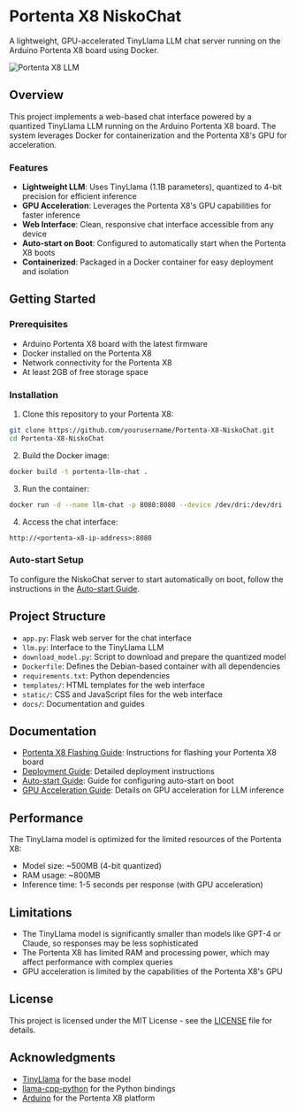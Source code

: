 # Portenta X8 NiskoChat

A lightweight, GPU-accelerated TinyLlama LLM chat server running on the Arduino Portenta X8 board using Docker.

![Portenta X8 LLM](https://docs.arduino.cc/static/8e52abe5c2c7a94ea8c7b476c8c8c7a7/2f0d5/portenta-x8-angle.webp)

## Overview

This project implements a web-based chat interface powered by a quantized TinyLlama LLM running on the Arduino Portenta X8 board. The system leverages Docker for containerization and the Portenta X8's GPU for acceleration.

### Features

- **Lightweight LLM**: Uses TinyLlama (1.1B parameters), quantized to 4-bit precision for efficient inference
- **GPU Acceleration**: Leverages the Portenta X8's GPU capabilities for faster inference
- **Web Interface**: Clean, responsive chat interface accessible from any device
- **Auto-start on Boot**: Configured to automatically start when the Portenta X8 boots
- **Containerized**: Packaged in a Docker container for easy deployment and isolation

## Getting Started

### Prerequisites

- Arduino Portenta X8 board with the latest firmware
- Docker installed on the Portenta X8
- Network connectivity for the Portenta X8
- At least 2GB of free storage space

### Installation

1. Clone this repository to your Portenta X8:

```bash
git clone https://github.com/yourusername/Portenta-X8-NiskoChat.git
cd Portenta-X8-NiskoChat
```

2. Build the Docker image:

```bash
docker build -t portenta-llm-chat .
```

3. Run the container:

```bash
docker run -d --name llm-chat -p 8080:8080 --device /dev/dri:/dev/dri --device /dev/galcore:/dev/galcore portenta-llm-chat
```

4. Access the chat interface:

```
http://<portenta-x8-ip-address>:8080
```

### Auto-start Setup

To configure the NiskoChat server to start automatically on boot, follow the instructions in the [Auto-start Guide](./docs/autostart_guide.md).

## Project Structure

- `app.py`: Flask web server for the chat interface
- `llm.py`: Interface to the TinyLlama LLM
- `download_model.py`: Script to download and prepare the quantized model
- `Dockerfile`: Defines the Debian-based container with all dependencies
- `requirements.txt`: Python dependencies
- `templates/`: HTML templates for the web interface
- `static/`: CSS and JavaScript files for the web interface
- `docs/`: Documentation and guides

## Documentation

- [Portenta X8 Flashing Guide](./docs/portenta_x8_flashing_guide.md): Instructions for flashing your Portenta X8 board
- [Deployment Guide](./docs/deployment_guide.md): Detailed deployment instructions
- [Auto-start Guide](./docs/autostart_guide.md): Guide for configuring auto-start on boot
- [GPU Acceleration Guide](./docs/gpu_acceleration_guide.md): Details on GPU acceleration for LLM inference

## Performance

The TinyLlama model is optimized for the limited resources of the Portenta X8:
- Model size: ~500MB (4-bit quantized)
- RAM usage: ~800MB
- Inference time: 1-5 seconds per response (with GPU acceleration)

## Limitations

- The TinyLlama model is significantly smaller than models like GPT-4 or Claude, so responses may be less sophisticated
- The Portenta X8 has limited RAM and processing power, which may affect performance with complex queries
- GPU acceleration is limited by the capabilities of the Portenta X8's GPU

## License

This project is licensed under the MIT License - see the [LICENSE](LICENSE) file for details.

## Acknowledgments

- [TinyLlama](https://github.com/jzhang38/TinyLlama) for the base model
- [llama-cpp-python](https://github.com/abetlen/llama-cpp-python) for the Python bindings
- [Arduino](https://www.arduino.cc/) for the Portenta X8 platform
